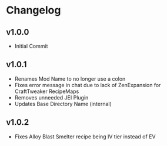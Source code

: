 # Changelog

## v1.0.0
 * Initial Commit


## v1.0.1
 * Renames Mod Name to no longer use a colon
 * Fixes error message in chat due to lack of ZenExpansion for CraftTweaker RecipeMaps
 * Removes unneeded JEI Plugin
 * Updates Base Directory Name (internal)

## v1.0.2
 * Fixes Alloy Blast Smelter recipe being IV tier instead of EV
